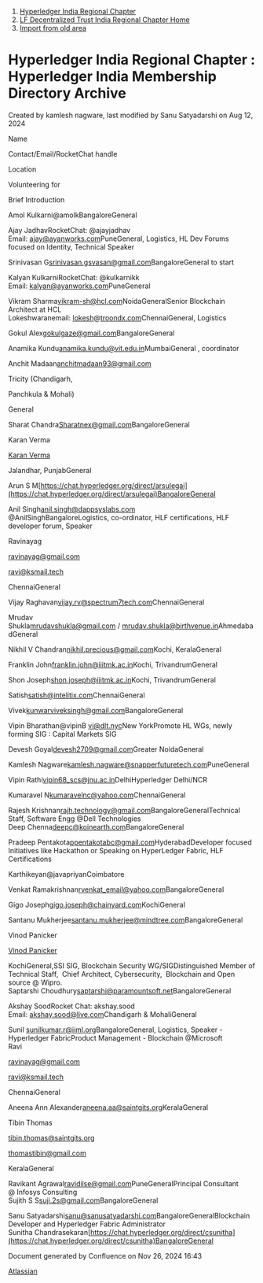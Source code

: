 1. [Hyperledger India Regional Chapter](index.html)
2. [LF Decentralized Trust India Regional Chapter Home](LF-Decentralized-Trust-India-Regional-Chapter-Home_19169282.html)
3. [Import from old area](Import-from-old-area_19169313.html)

# Hyperledger India Regional Chapter : Hyperledger India Membership Directory Archive

Created by kamlesh nagware, last modified by Sanu Satyadarshi on Aug 12, 2024

Name

Contact/Email/RocketChat handle

Location

Volunteering for

Brief Introduction

Amol Kulkarni@amolkBangaloreGeneral

Ajay JadhavRocketChat: @ajayjadhav  
Email: [ajay@ayanworks.com](mailto:ajay@ayanworks.com)PuneGeneral, Logistics, HL Dev Forums focused on Identity, Technical Speaker

Srinivasan G[srinivasan.gsvasan@gmail.com](mailto:srinivasan.gsvasan@gmail.com)BangaloreGeneral to start

Kalyan KulkarniRocketChat: @kulkarnikk  
Email: [kalyan@ayanworks.com](mailto:kalyan@ayanworks.com)PuneGeneral

Vikram Sharma[vikram-sh@hcl.com](mailto:vikram-sh@hcl.com)NoidaGeneralSenior Blockchain Architect at HCL  
Lokeshwaranemail: [lokesh](mailto:lokeshwaran@zuiverinfotech.com)@[troondx.com](http://troondx.com)ChennaiGeneral, Logistics

Gokul Alex[gokulgaze@gmail.com](mailto:gokulgaze@gmail.com)BangaloreGeneral

Anamika Kundu[anamika.kundu@vit.edu.in](mailto:anamika.kundu@vit.edu.in)MumbaiGeneral , coordinator

Anchit Madaan[anchitmadaan93@gmail.com](mailto:anchitmadaan93@gmail.com)

Tricity (Chandigarh,

Panchkula &amp; Mohali)

General

Sharat Chandra[Sharatnex@gmail.com](mailto:Sharatnex@gmail.com)BangaloreGeneral

Karan Verma

[Karan Verma](https://lf-hyperledger.atlassian.net/wiki/people/557058:a8018948-247d-4356-89aa-b1afc6e50b89?ref=confluence)

Jalandhar, PunjabGeneral

Arun S M[https://chat.hyperledger.org/direct/arsulegai](https://chat.hyperledger.org/direct/arsulegai)BangaloreGeneral

Anil Singh[anil.singh@dappsyslabs.com](mailto:anil.singh@dappsyslabs.com)  
@AnilSinghBangaloreLogistics, co-ordinator, HLF certifications, HLF developer forum, Speaker

Ravinayag

[ravinayag@gmail.com](mailto:ravinayag@gmail.com)

[ravi@ksmail.tech](mailto:ravi@ksmail.tech)

ChennaiGeneral

Vijay Raghavan[vijay.rv@spectrum7tech.com](mailto:vijay.rv@spectrum7tech.com)ChennaiGeneral

Mrudav Shukla[mrudavshukla@gmail.com](mailto:mrudavshukla@gmail.com) / [mrudav.shukla@birthvenue.in](mailto:mrudav.shukla@birthvenue.in)AhmedabadGeneral

Nikhil V Chandran[nikhil.precious@gmail.com](mailto:nikhil.precious@gmail.com)Kochi, KeralaGeneral

Franklin John[franklin.john@iiitmk.ac.in](mailto:franklin.john@iiitmk.ac.in)Kochi, TrivandrumGeneral

Shon Joseph[shon.joseph@iiitmk.ac.in](mailto:shon.joseph@iiitmk.ac.in)Kochi, TrivandrumGeneral

Satish[satish@intelitix.com](mailto:satish@intelitix.com)ChennaiGeneral

Vivek[kunwarviveksingh@gmail.com](mailto:kunwarviveksingh@gmail.com)BangaloreGeneral

Vipin Bharathan@vipinB [vi@dlt.nyc](mailto:vi@dlt.nyc)New YorkPromote HL WGs, newly forming SIG : Capital Markets SIG

Devesh Goyal[devesh2709@gmail.com](mailto:devesh2709@gmail.com)Greater NoidaGeneral

Kamlesh Nagware[kamlesh.nagware@snapperfuturetech.com](mailto:kamlesh.nagware@snapperfuturetech.com)PuneGeneral

Vipin Rathi[vipin68\_scs@jnu.ac.in](mailto:vipin68_scs@jnu.ac.in)DelhiHyperledger Delhi/NCR

Kumaravel N[kumaravelnc@yahoo.com](mailto:kumaravelnc@yahoo.com)ChennaiGeneral

Rajesh Krishnan[rajh.technology@gmail.com](mailto:rajh.technology@gmail.com)BangaloreGeneralTechnical Staff, Software Engg @Dell Technologies  
Deep Chenna[deepc@koinearth.com](mailto:deepc@koinearth.com)BangaloreGeneral

Pradeep Pentakota[ppentakotabc@gmail.com](mailto:ppentakotabc@gmail.com)HyderabadDeveloper focused Initiatives like Hackathon or Speaking on HyperLedger Fabric, HLF Certifications

Karthikeyan@javapriyanCoimbatore

Venkat Ramakrishnan[rvenkat\_email@yahoo.com](mailto:rvenkat_email@yahoo.com)BangaloreGeneral

Gigo Joseph[gigo.joseph@chainyard.com](mailto:gigo.joseph@chainyard.com)KochiGeneral

Santanu Mukherjee[santanu.mukherjee@mindtree.com](mailto:santanu.mukherjee@mindtree.com)BangaloreGeneral

Vinod Panicker

[Vinod Panicker](https://lf-hyperledger.atlassian.net/wiki/people/557058:c5ef4951-ccff-4c7b-9034-d748f0ff3e95?ref=confluence)

KochiGeneral,SSI SIG, Blockchain Security WG/SIGDistinguished Member of Technical Staff,  Chief Architect, Cybersecurity,  Blockchain and Open source @ Wipro.  
Saptarshi Choudhury[saptarshi@paramountsoft.net](mailto:saptarshi@paramountsoft.net)BangaloreGeneral

Akshay SoodRocket Chat: akshay.sood  
Email: [akshay.sood@live.com](mailto:akshay.sood@live.com)Chandigarh &amp; MohaliGeneral

Sunil [sunilkumar.r@iiml.org](mailto:sunilkumar.r@iiml.org)BangaloreGeneral, Logistics, Speaker - Hyperledger FabricProduct Management - Blockchain @Microsoft  
Ravi

[ravinayag@gmail.com](mailto:ravinayag@gmail.com)

[ravi@ksmail.tech](mailto:ravi@ksmail.tech)

ChennaiGeneral

Aneena Ann Alexander[aneena.aa@saintgits.org](mailto:aneena.aa@saintgits.org)KeralaGeneral

Tibin Thomas

[tibin.thomas@saintgits.org](mailto:tibin.thomas@saintgits.org)

[thomastibin@gmail.com](mailto:thomastibin@gmail.com)

KeralaGeneral

Ravikant Agrawal[ravidilse@gmail.com](mailto:ravidilse@gmail.com)PuneGeneralPrincipal Consultant @ Infosys Consulting  
Sujith S S[suji.2s@gmail.com](mailto:suji.2s@gmail.com)BangaloreGeneral

Sanu Satyadarshi[sanu@sanusatyadarshi.com](mailto:sanu@sanusatyadarshi.com)BangaloreGeneralBlockchain Developer and Hyperledger Fabric Administrator  
Sunitha Chandrasekaran[https://chat.hyperledger.org/direct/csunitha](https://chat.hyperledger.org/direct/csunitha)BangaloreGeneral

Document generated by Confluence on Nov 26, 2024 16:43

[Atlassian](http://www.atlassian.com/)
